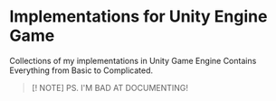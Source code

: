 # Implementations for Unity Engine Game
Collections of my implementations in Unity Game Engine
Contains Everything from Basic to Complicated. 

>[! NOTE]
>PS. I'M BAD AT DOCUMENTING!
